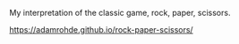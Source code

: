 
My interpretation of the classic game, rock, paper, scissors.  


https://adamrohde.github.io/rock-paper-scissors/
